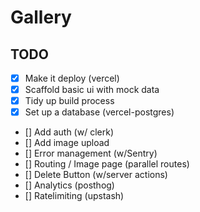 # Gallery

## TODO

- [x] Make it deploy (vercel)
- [x] Scaffold basic ui with mock data
- [x] Tidy up build process
- [x] Set up a database (vercel-postgres)
- [] Add auth (w/ clerk)
- [] Add image upload
- [] Error management (w/Sentry)
- [] Routing / Image page (parallel routes)
- [] Delete Button (w/server actions)
- [] Analytics (posthog)
- [] Ratelimiting (upstash)

